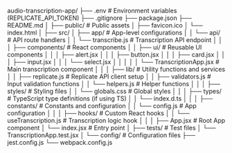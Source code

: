 audio-transcription-app/
├── .env                    # Environment variables (REPLICATE_API_TOKEN)
├── .gitignore
├── package.json
├── README.md
│
├── public/                 # Public assets
│   ├── favicon.ico
│   └── index.html
│
├── src/
│   ├── app/               # App-level configurations
│   │   └── api/          # API route handlers
│   │       └── transcribe.js  # Transcription API endpoint
│   │
│   ├── components/        # React components
│   │   ├── ui/           # Reusable UI components
│   │   │   ├── alert.jsx
│   │   │   ├── button.jsx
│   │   │   ├── card.jsx
│   │   │   ├── input.jsx
│   │   │   └── select.jsx
│   │   │
│   │   └── TranscriptionApp.jsx  # Main transcription component
│   │
│   ├── lib/              # Utility functions and services
│   │   ├── replicate.js  # Replicate API client setup
│   │   ├── validators.js # Input validation functions
│   │   └── helpers.js    # Helper functions
│   │
│   ├── styles/           # Styling files
│   │   └── globals.css   # Global styles
│   │
│   ├── types/           # TypeScript type definitions (if using TS)
│   │   └── index.d.ts
│   │
│   ├── constants/       # Constants and configuration
│   │   └── config.js    # App configuration
│   │
│   ├── hooks/          # Custom React hooks
│   │   └── useTranscription.js  # Transcription logic hook
│   │
│   ├── App.jsx         # Root App component
│   └── index.jsx       # Entry point
│
├── tests/              # Test files
│   └── TranscriptionApp.test.jsx
│
└── config/            # Configuration files
    ├── jest.config.js
    └── webpack.config.js